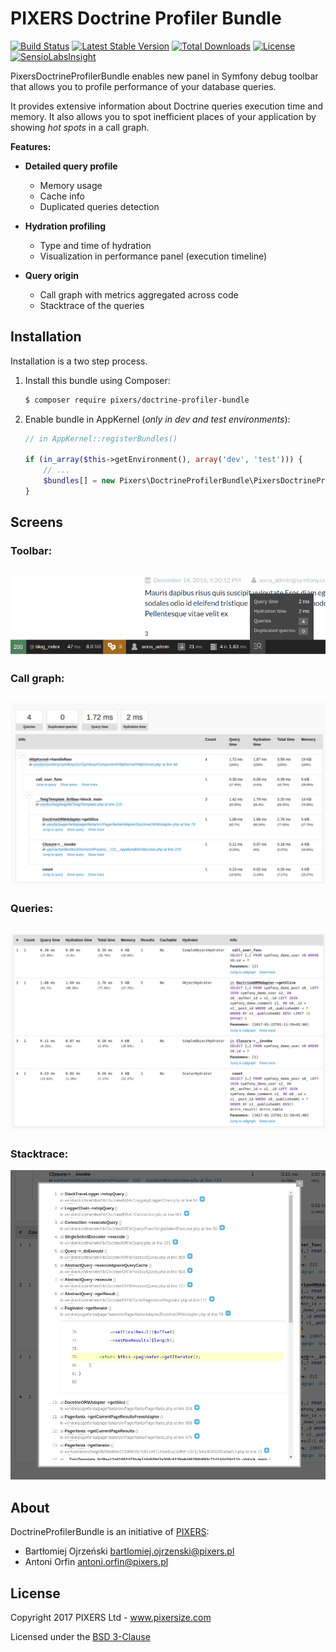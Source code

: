 PIXERS Doctrine Profiler Bundle
===============================

[![Build Status](https://travis-ci.org/pixers/PixersDoctrineProfilerBundle.png?branch=master)](https://travis-ci.org/pixers/PixersDoctrineProfilerBundle)
[![Latest Stable Version](https://poser.pugx.org/pixers/doctrine-profiler-bundle/v/stable)](https://packagist.org/packages/pixers/doctrine-profiler-bundle)
[![Total Downloads](https://poser.pugx.org/pixers/doctrine-profiler-bundle/downloads)](https://packagist.org/packages/pixers/doctrine-profiler-bundle)
[![License](https://poser.pugx.org/pixers/doctrine-profiler-bundle/license)](https://packagist.org/packages/pixers/doctrine-profiler-bundle)
[![SensioLabsInsight](https://insight.sensiolabs.com/projects/3d82da28-ed89-43af-a7ef-7be7470460e3/mini.png)](https://insight.sensiolabs.com/projects/3d82da28-ed89-43af-a7ef-7be7470460e3)


PixersDoctrineProfilerBundle enables new panel in Symfony debug toolbar that allows
you to profile performance of your database queries.

It provides extensive information about Doctrine queries execution time and memory. It also
allows you to spot inefficient places of your application by showing _hot spots_ in a call graph.

**Features:**

- **Detailed query profile**
    - Memory usage
    - Cache info
    - Duplicated queries detection

- **Hydration profiling**
    - Type and time of hydration
    - Visualization in performance panel (execution timeline)

- **Query origin**
    - Call graph with metrics aggregated across code
    - Stacktrace of the queries

Installation
------------

Installation is a two step process.

1. Install this bundle using Composer:
    
    ```bash
    $ composer require pixers/doctrine-profiler-bundle
    ```

2. Enable bundle in AppKernel (_only in dev and test environments_):
    
    ```php
    // in AppKernel::registerBundles()

    if (in_array($this->getEnvironment(), array('dev', 'test'))) {
        // ...
        $bundles[] = new Pixers\DoctrineProfilerBundle\PixersDoctrineProfilerBundle();
    }
    ```

Screens
-------

### Toolbar:


![Toolbar](Resources/doc/toolbar.png)
---

### Call graph:

![Call graph](Resources/doc/callgraph.png)
---

### Queries:

![Table](Resources/doc/table.png)
---

### Stacktrace:

![Stacktrace](Resources/doc/trace.png)


About
-------

DoctrineProfilerBundle is an initiative of [PIXERS](http://pixersize.com):

* Bartłomiej Ojrzeński <bartlomiej.ojrzenski@pixers.pl>
* Antoni Orfin <antoni.orfin@pixers.pl>

License
-------

Copyright 2017 PIXERS Ltd - www.pixersize.com

Licensed under the [BSD 3-Clause](LICENSE)
